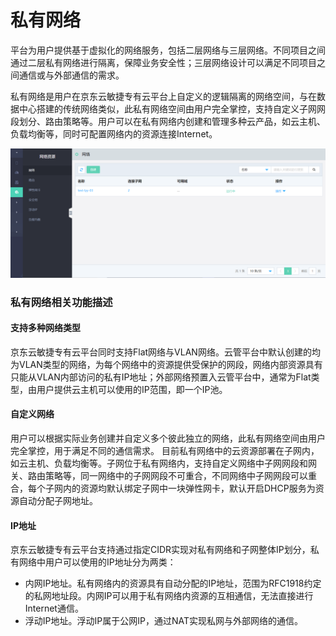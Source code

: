 # 私有网络

平台为用户提供基于虚拟化的网络服务，包括二层网络与三层网络。不同项目之间通过二层私有网络进行隔离，保障业务安全性；三层网络设计可以满足不同项目之间通信或与外部通信的需求。

私有网络是用户在京东云敏捷专有云平台上自定义的逻辑隔离的网络空间，与在数据中心搭建的传统网络类似，此私有网络空间由用户完全掌控，支持自定义子网网段划分、路由策略等。用户可以在私有网络内创建和管理多种云产品，如云主机、负载均衡等，同时可配置网络内的资源连接Internet。

![Networks-1](../../../../../image/JD-Cloud-Swift/Networks-1.png)

### 私有网络相关功能描述

#### 支持多种网络类型
京东云敏捷专有云平台同时支持Flat网络与VLAN网络。云管平台中默认创建的均为VLAN类型的网络，为每个网络中的资源提供受保护的网段，网络内部资源具有只能从VLAN内部访问的私有IP地址；外部网络预置入云管平台中，通常为Flat类型，由用户提供云主机可以使用的IP范围，即一个IP池。

#### 自定义网络
用户可以根据实际业务创建并自定义多个彼此独立的网络，此私有网络空间由用户完全掌控，用于满足不同的通信需求。
目前私有网络中的云资源部署在子网内，如云主机、负载均衡等。子网位于私有网络内，支持自定义网络中子网网段和网关、路由策略等，同一网络中的子网网段不可重合，不同网络中子网网段可以重合，每个子网内的资源均默认绑定子网中一块弹性网卡，默认开启DHCP服务为资源自动分配子网地址。

#### IP地址

京东云敏捷专有云平台支持通过指定CIDR实现对私有网络和子网整体IP划分，私有网络中用户可以使用的IP地址分为两类：

* 内网IP地址。私有网络内的资源具有自动分配的IP地址，范围为RFC1918约定的私网地址段。内网IP可以用于私有网络内资源的互相通信，无法直接进行Internet通信。
* 浮动IP地址。浮动IP属于公网IP，通过NAT实现私网与外部网络的通信。